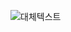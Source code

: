 ![대체텍스트](https://drive.google.com/file/d/1VO--qXvex_SWhQC6Ns92Hez5RrbuoOCv/view?usp=sharing.jpg "이미지제목")
